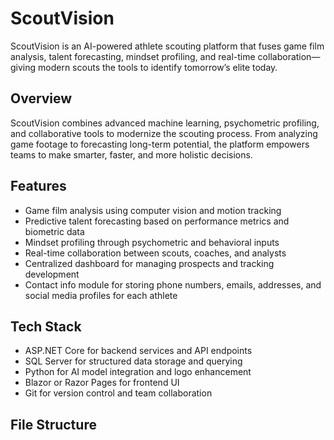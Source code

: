 # ScoutVision

ScoutVision is an AI-powered athlete scouting platform that fuses game film analysis, talent forecasting, mindset profiling, and real-time collaboration—giving modern scouts the tools to identify tomorrow’s elite today.

## Overview

ScoutVision combines advanced machine learning, psychometric profiling, and collaborative tools to modernize the scouting process. From analyzing game footage to forecasting long-term potential, the platform empowers teams to make smarter, faster, and more holistic decisions.

## Features

- Game film analysis using computer vision and motion tracking
- Predictive talent forecasting based on performance metrics and biometric data
- Mindset profiling through psychometric and behavioral inputs
- Real-time collaboration between scouts, coaches, and analysts
- Centralized dashboard for managing prospects and tracking development
- Contact info module for storing phone numbers, emails, addresses, and social media profiles for each athlete

## Tech Stack

- ASP.NET Core for backend services and API endpoints
- SQL Server for structured data storage and querying
- Python for AI model integration and logo enhancement
- Blazor or Razor Pages for frontend UI
- Git for version control and team collaboration

## File Structure


